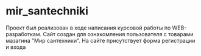 # mir_santechniki
Проект был реализован в ходе написания курсовой работы по WEB-разработкам.
Сайт создан для ознакомления пользователя с товарами мазагина "Мир сантехники".
На сайте присутствует форма регистрации и входа
